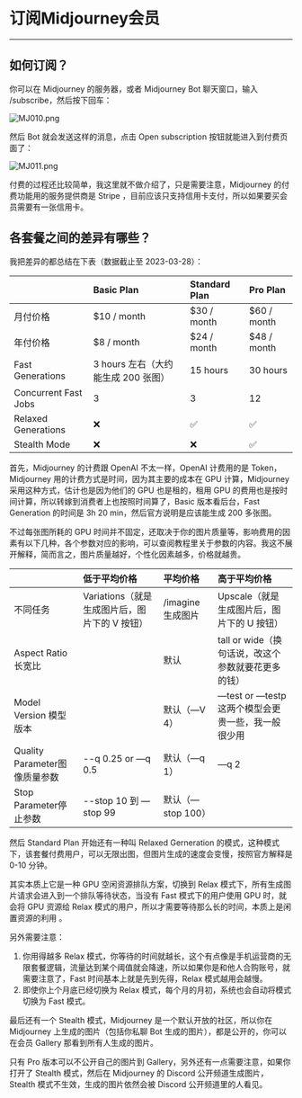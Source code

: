 # 订阅Midjourney会员

---

## 如何订阅？

你可以在 Midjourney 的服务器，或者 Midjourney Bot 聊天窗口，输入 /subscribe，然后按下回车：

![MJ010.png](https://cdn.jsdelivr.net/gh/misu198/Midjourney@main/guge/9617e8812f8b3e01713349832.png_q900)

然后 Bot 就会发送这样的消息，点击 Open subscription 按钮就能进入到付费页面了：

![MJ011.png](https://cdn.jsdelivr.net/gh/misu198/Midjourney@main/guge/f4a3ddf7df5308e1713349842.png_q900)

付费的过程还比较简单，我这里就不做介绍了，只是需要注意，Midjourney 的付费功能用的服务提供商是 Stripe ，目前应该只支持信用卡支付，所以如果要买会员需要有一张信用卡。

## 各套餐之间的差异有哪些？

我把差异的都总结在下表（数据截止至 2023-03-28）：

|                      | **Basic Plan**                      | **Standard Plan** | **Pro Plan** |
| :------------------- | :---------------------------------- | :---------------- | :----------- |
| 月付价格             | $10 / month                         | $30 / month       | $60 / month  |
| 年付价格             | $8 / month                          | $24 / month       | $48 / month  |
| Fast Generations     | 3 hours 左右（大约能生成 200 张图） | 15 hours          | 30 hours     |
| Concurrent Fast Jobs | 3                                   | 3                 | 12           |
| Relaxed Generations  | ❌                                   | ✅                 | ✅            |
| Stealth Mode         | ❌                                   | ❌                 | ✅            |

首先，Midjourney 的计费跟 OpenAI 不太一样，OpenAI 计费用的是 Token，Midjourney 用的计费方式是时间，因为其主要的成本在 GPU 计算，Midjourney 采用这种方式，估计也是因为他们的 GPU 也是租的，租用 GPU 的费用也是按时间计算，所以转嫁到消费者上也按照时间算了，Basic 版本看后台，Fast Generation 的时间是 3h 20 min，然后官方说明是应该能生成 200 多张图。

不过每张图所耗的 GPU 时间并不固定，还取决于你的图片质量等，影响费用的因素有以下几种，各个参数对应的影响，可以查阅教程里关于参数的内容。我这不展开解释，简而言之，图片质量越好，个性化因素越多，价格就越贵。

|                               | **低于平均价格**                              | **平均价格**      | **高于平均价格**                                   |
| :---------------------------- | :-------------------------------------------- | :---------------- | :------------------------------------------------- |
| 不同任务                      | Variations（就是生成图片后，图片下的 V 按钮） | /imagine 生成图片 | Upscale（就是生成图片后，图片下的 U 按钮）         |
| Aspect Ratio 长宽比           |                                               | 默认              | tall or wide（换句话说，改这个参数就要花更多的钱） |
| Model Version 模型版本        |                                               | 默认（—V 4）      | —test or —testp 这两个模型会更贵一些，我一般很少用 |
| Quality Parameter图像质量参数 | --q 0.25 or —q 0.5                            | 默认（—q 1）      | —q 2                                               |
| Stop Parameter停止参数        | --stop 10 到 —stop 99                         | 默认（—stop 100） |                                                    |

然后 Standard Plan 开始还有一种叫 Relaxed Gerneration 的模式，这种模式下，该套餐付费用户，可以无限出图，但图片生成的速度会变慢，按照官方解释是 0-10 分钟。

其实本质上它是一种 GPU 空闲资源排队方案，切换到 Relax 模式下，所有生成图片请求会进入到一个排队等待状态，当没有 Fast 模式下的用户使用 GPU 时，就会将 GPU 资源给 Relax 模式的用户，所以才需要等待那么长的时间，本质上是闲置资源的利用 。

另外需要注意：

1. 你用得越多 Relax 模式，你等待的时间就越长，这个有点像是手机运营商的无限套餐逻辑，流量达到某个阈值就会降速，所以如果你是和他人合购账号，就需要注意了，Fast 时间基本上就是先到先得，Relax 模式越用会越慢。
2. 即使你上个月底已经切换为 Relax 模式，每个月的月初，系统也会自动将模式切换为 Fast 模式。

最后还有一个 Stealth 模式，Midjourney 是一个默认开放的社区，所以你在 Midjourney 上生成的图片（包括你私聊 Bot 生成的图片），都是公开的，你可以在会员 Gallery 那看到所有人生成的图片。

只有 Pro 版本可以不公开自己的图片到 Gallery，另外还有一点需要注意，如果你打开了 Stealth 模式，然后在 Midjourney 的 Discord 公开频道生成图片，Stealth 模式不生效，生成的图片依然会被 Discord 公开频道里的人看见。